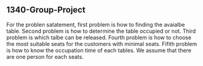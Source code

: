 ## 1340-Group-Project

For the problen satatement, first problem is how to finding the avaialbe table. Second problem is how to determine the table occupied or not. Third problem is which talbe can be released. Fourth problem is how to choose the most suitable seats for the customers with minimal seats. Fifith problem is how to know the occupation time of each tables.
We assume that there are one person for each seats. 
